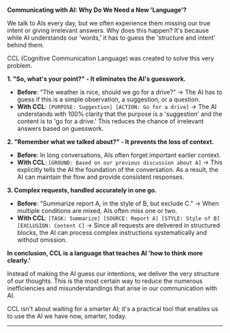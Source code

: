 **Communicating with AI: Why Do We Need a New 'Language'?**

We talk to AIs every day, but we often experience them missing our true intent or giving irrelevant answers. Why does this happen? It's because while AI understands our 'words,' it has to guess the 'structure and intent' behind them.

CCL (Cognitive Communication Language) was created to solve this very problem.

**1. "So, what's your point?" - It eliminates the AI's guesswork.**

*   **Before**: "The weather is nice, should we go for a drive?" -> The AI has to guess if this is a simple observation, a suggestion, or a question.
*   **With CCL**: `[PURPOSE: Suggestion] [ACTION: Go for a drive]` -> The AI understands with 100% clarity that the purpose is a 'suggestion' and the content is to 'go for a drive.' This reduces the chance of irrelevant answers based on guesswork.

**2. "Remember what we talked about?" - It prevents the loss of context.**

*   **Before**: In long conversations, AIs often forget important earlier context.
*   **With CCL**: `[GROUND: Based on our previous discussion about A]` -> This explicitly tells the AI the foundation of the conversation. As a result, the AI can maintain the flow and provide consistent responses.

**3. Complex requests, handled accurately in one go.**

*   **Before**: "Summarize report A, in the style of B, but exclude C." -> When multiple conditions are mixed, AIs often miss one or two.
*   **With CCL**: `[TASK: Summarize] [SOURCE: Report A] [STYLE: Style of B] [EXCLUSION: Content C]` -> Since all requests are delivered in structured blocks, the AI can process complex instructions systematically and without omission.

**In conclusion, CCL is a language that teaches AI 'how to think more clearly.'**

Instead of making the AI guess our intentions, we deliver the very structure of our thoughts. This is the most certain way to reduce the numerous inefficiencies and misunderstandings that arise in our communication with AI.

CCL isn't about waiting for a smarter AI; it's a practical tool that enables us to use the AI we have now, smarter, today.


---

